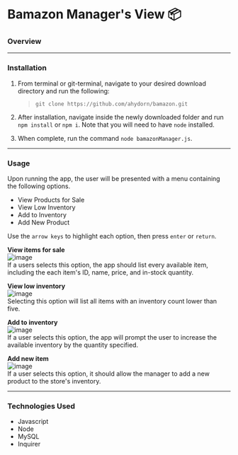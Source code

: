 # Bamazon Manager's View 📦

### **Overview**

---

### **Installation**

1. From terminal or git-terminal, navigate to your desired download directory and run the following:

    >`git clone https://github.com/ahydorn/bamazon.git`

2. After installation, navigate inside the newly downloaded folder and run `npm install` or `npm i`. Note that you will need to have `node` installed.

3. When complete, run the command `node bamazonManager.js`.

---

### **Usage**

Upon running the app, the user will be presented with a menu containing the following options. 

  * View Products for Sale
  * View Low Inventory
  * Add to Inventory
  * Add New Product

Use the `arrow keys` to highlight each option, then press `enter` or `return`.

**View items for sale**  
![image](https://user-images.githubusercontent.com/40612623/61552247-25adfe00-aa0c-11e9-8d94-295f5122a002.png)  
If a users selects this option, the app should list every available item, including the each item's ID, name, price, and in-stock quantity.

**View low inventory**  
![image](https://user-images.githubusercontent.com/40612623/61552255-2a72b200-aa0c-11e9-878b-253f54059262.png)  
Selecting this option will list all items with an inventory count lower than five.

**Add to inventory**  
![image](https://user-images.githubusercontent.com/40612623/61552233-1af36900-aa0c-11e9-9472-1d1a03ea1b61.png)  
If a user selects this option, the app will prompt the user to increase the available inventory by the quantity specified.

**Add new item**  
![image](https://user-images.githubusercontent.com/40612623/61552264-2f376600-aa0c-11e9-8055-f88bd31c65aa.png)  
If a user selects this option, it should allow the manager to add a new product to the store's inventory.

---

### Technologies Used

* Javascript
* Node
* MySQL
* Inquirer


